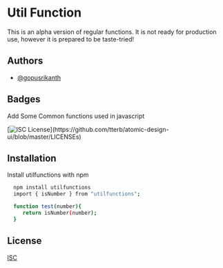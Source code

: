 
# Util Function

This is an alpha version of regular functions. It is not ready for production use, however it is prepared to be taste-tried!

## Authors

- [@gopusrikanth](https://github.com/gopusrikanth04)

## Badges

Add Some Common functions used in javascript

[![ISC License](https://img.shields.io/apm/l/atomic-design-ui.svg?)](https://github.com/tterb/atomic-design-ui/blob/master/LICENSEs)


## Installation

Install utilfunctions with npm

```bash
  npm install utilfunctions
  import { isNumber } from "utilfunctions";

  function test(number){
     return isNumber(number); 
  }
```

## License

[ISC](https://choosealicense.com/licenses/isc/)
